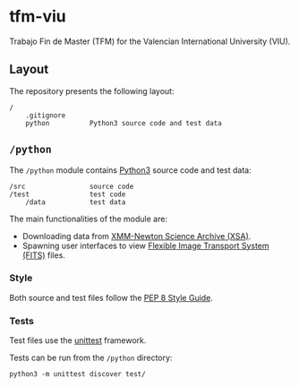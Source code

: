 # tfm-viu

Trabajo Fin de Master (TFM) for the Valencian International University (VIU).

## Layout

The repository presents the following layout:

```
/
    .gitignore      
    python          Python3 source code and test data
```

## `/python`

The `/python` module contains [Python3](https://www.python.org/downloads/) source code and test data:

```
/src                source code
/test               test code
    /data           test data
```

The main functionalities of the module are:
- Downloading data from [XMM-Newton Science Archive (XSA)](http://nxsa.esac.esa.int/nxsa-web/#home).
- Spawning user interfaces to view [Flexible Image Transport System (FITS)](https://fits.gsfc.nasa.gov/) files.

### Style

Both source and test files follow the [PEP 8 Style Guide](https://peps.python.org/pep-0008/#introduction).

### Tests

Test files use the [unittest](https://docs.python.org/3/library/unittest.html) framework.

Tests can be run from the `/python` directory:

```
python3 -m unittest discover test/
```


